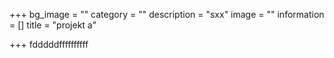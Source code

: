 +++
bg_image = ""
category = ""
description = "sxx"
image = ""
information = []
title = "projekt a"

+++
fdddddffffffffff